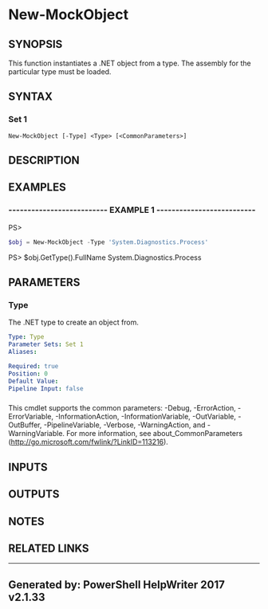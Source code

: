 ﻿# New-MockObject

## SYNOPSIS
This function instantiates a .NET object from a type. The assembly for the particular type must be
loaded.

## SYNTAX

### Set 1
```
New-MockObject [-Type] <Type> [<CommonParameters>]
```

## DESCRIPTION


## EXAMPLES

### -------------------------- EXAMPLE 1 --------------------------
PS\>
```powershell
$obj = New-MockObject -Type 'System.Diagnostics.Process'
```

PS\> $obj.GetType().FullName
    System.Diagnostics.Process

## PARAMETERS

### Type
The .NET type to create an object from.

```yaml
Type: Type
Parameter Sets: Set 1
Aliases: 

Required: true
Position: 0
Default Value: 
Pipeline Input: false
```

### <CommonParameters>
This cmdlet supports the common parameters: -Debug, -ErrorAction, -ErrorVariable, -InformationAction, -InformationVariable, -OutVariable, -OutBuffer, -PipelineVariable, -Verbose, -WarningAction, and -WarningVariable. For more information, see about_CommonParameters (http://go.microsoft.com/fwlink/?LinkID=113216).

## INPUTS

## OUTPUTS

## NOTES

## RELATED LINKS


---
Generated by: PowerShell HelpWriter 2017 v2.1.33
---

